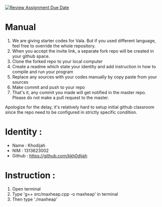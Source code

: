 [![Review Assignment Due Date](https://classroom.github.com/assets/deadline-readme-button-22041afd0340ce965d47ae6ef1cefeee28c7c493a6346c4f15d667ab976d596c.svg)](https://classroom.github.com/a/NqT6D9pg)
# Manual
1. We are giving starter codes for Vala. But if you used different language, feel free to override the whole repository.
2. When you accept the invite link, a separate fork repo will be created in your github space.
3. Clone the forked repo to your local computer
4. Create a readme which state your identity and add instruction in how to compile and run your program
5. Replace any sources with your codes manually by copy paste from your sources
6. Make commit and push to your repo
7. That's it, any commit you made will get notified in the master repo. Please do not make a pull request to the master.

Apologize for the delay, it's relatively hard to setup initial github classroom since the repo need to be configured in strictly specific condition.

# Identity :
- Name : Khodijah
- NIM : 1313623002
- Github : https://github.com/kkh0dijah

# Instruction :
1. Open terminal 
2. Type 'g++ src/maxheap.cpp -o maxheap' in terminal
3. Then type './maxheap'